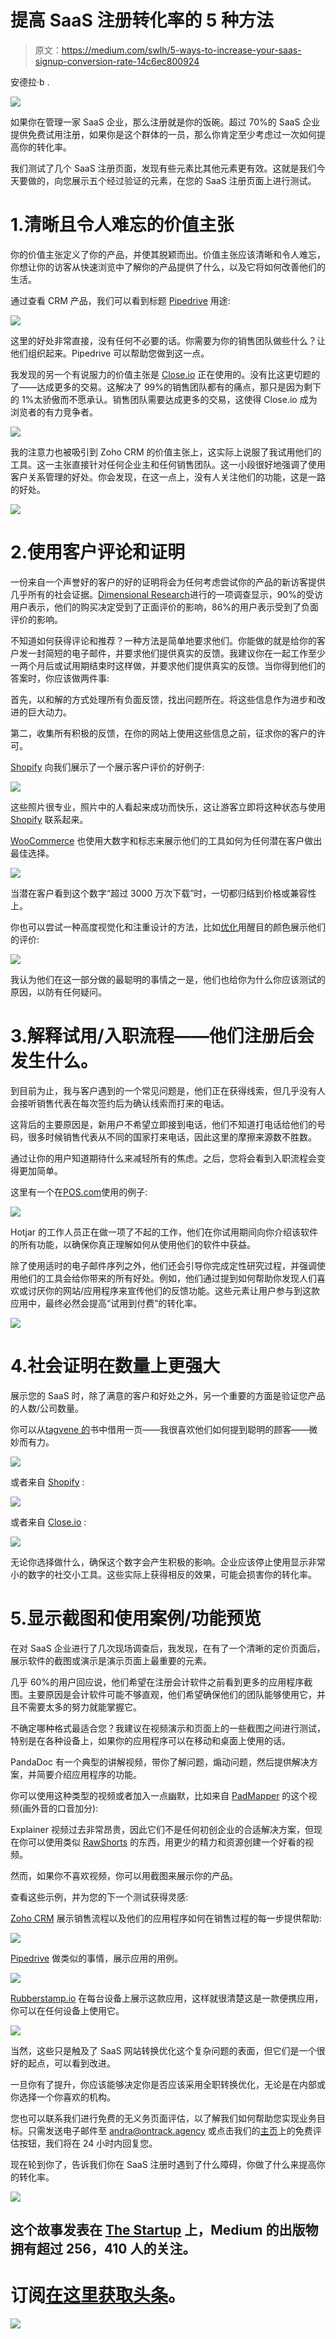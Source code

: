 # 提高 SaaS 注册转化率的 5 种方法

> 原文：<https://medium.com/swlh/5-ways-to-increase-your-saas-signup-conversion-rate-14c6ec800924>

安德拉·b .

![](img/b6943b9f531f0885bc433cb9f0373ea1.png)

如果你在管理一家 SaaS 企业，那么注册就是你的饭碗。超过 70%的 SaaS 企业提供免费试用注册，如果你是这个群体的一员，那么你肯定至少考虑过一次如何提高你的转化率。

我们测试了几个 SaaS 注册页面，发现有些元素比其他元素更有效。这就是我们今天要做的，向您展示五个经过验证的元素，在您的 SaaS 注册页面上进行测试。

# 1.清晰且令人难忘的价值主张

你的价值主张定义了你的产品，并使其脱颖而出。价值主张应该清晰和令人难忘，你想让你的访客从快速浏览中了解你的产品提供了什么，以及它将如何改善他们的生活。

通过查看 CRM 产品，我们可以看到标题 [Pipedrive](https://www.pipedrive.com/) 用途:

![](img/8393d1708538bbc40110aa45b055bf53.png)

这里的好处非常直接，没有任何不必要的话。你需要为你的销售团队做些什么？让他们组织起来。Pipedrive 可以帮助您做到这一点。

我发现的另一个有说服力的价值主张是 [Close.io](https://close.io/) 正在使用的。没有比这更切题的了——达成更多的交易。这解决了 99%的销售团队都有的痛点，那只是因为剩下的 1%太骄傲而不愿承认。销售团队需要达成更多的交易，这使得 Close.io 成为浏览者的有力竞争者。

![](img/197169ad55aaa68daacdad1c8c11c6a2.png)

我的注意力也被吸引到 Zoho CRM 的价值主张上，这实际上说服了我试用他们的工具。这一主张直接针对任何企业主和任何销售团队。这一小段很好地强调了使用客户关系管理的好处。你会发现，在这一点上，没有人关注他们的功能，这是一路的好处。

![](img/26aa1ad6c9a5bc4408a09cb527055515.png)

# 2.使用客户评论和证明

一份来自一个声誉好的客户的好的证明将会为任何考虑尝试你的产品的新访客提供几乎所有的社会证据。[Dimensional Research](https://www.zendesk.com/resources/customer-service-and-lifetime-customer-value)进行的一项调查显示，90%的受访用户表示，他们的购买决定受到了正面评价的影响，86%的用户表示受到了负面评价的影响。

不知道如何获得评论和推荐？一种方法是简单地要求他们。你能做的就是给你的客户发一封简短的电子邮件，并要求他们提供真实的反馈。我建议你在一起工作至少一两个月后或试用期结束时这样做，并要求他们提供真实的反馈。当你得到他们的答案时，你应该做两件事:

首先，以和解的方式处理所有负面反馈，找出问题所在。将这些信息作为进步和改进的巨大动力。

第二，收集所有积极的反馈，在你的网站上使用这些信息之前，征求你的客户的许可。

[Shopify](https://www.shopify.com/) 向我们展示了一个展示客户评价的好例子:

![](img/aa0030b7c9a9145b8a50d6b641974185.png)

这些照片很专业，照片中的人看起来成功而快乐，这让游客立即将这种状态与使用 [Shopify](https://www.shopify.com/) 联系起来。

[WooCommerce](https://woocommerce.com/) 也使用大数字和标志来展示他们的工具如何为任何潜在客户做出最佳选择。

![](img/df9f0ef0ee313354e4821f71bf006579.png)

当潜在客户看到这个数字“超过 3000 万次下载”时，一切都归结到价格或兼容性上。

你也可以尝试一种高度视觉化和注重设计的方法，比如[优化](https://www.optimizely.com/)用醒目的颜色展示他们的评价:

![](img/86f1821a395353d7a76212e4e0eaba3d.png)

我认为他们在这一部分做的最聪明的事情之一是，他们也给你为什么你应该测试的原因，以防有任何疑问。

# 3.解释试用/入职流程——他们注册后会发生什么。

到目前为止，我与客户遇到的一个常见问题是，他们正在获得线索，但几乎没有人会接听销售代表在每次签约后为确认线索而打来的电话。

这背后的主要原因是，新用户不希望立即接到电话，他们不知道打电话给他们的号码，很多时候销售代表从不同的国家打来电话，因此这里的摩擦来源数不胜数。

通过让你的用户知道期待什么来减轻所有的焦虑。之后，您将会看到入职流程会变得更加简单。

这里有一个在[POS.com](https://www.pos.com/)使用的例子:

![](img/ffc405f66bfb9f1c2b74a935e0b72e73.png)

Hotjar 的工作人员正在做一项了不起的工作，他们在你试用期间向你介绍该软件的所有功能，以确保你真正理解如何从使用他们的软件中获益。

除了使用适时的电子邮件序列之外，他们还会引导你完成定性研究过程，并强调使用他们的工具会给你带来的所有好处。例如，他们通过提到如何帮助你发现人们喜欢或讨厌你的网站/应用程序来宣传他们的反馈功能。这些元素让用户参与到这款应用中，最终必然会提高“试用到付费”的转化率。

![](img/e06b8adc567e76b0b147f107281c0c4b.png)

# 4.社会证明在数量上更强大

展示您的 SaaS 时，除了满意的客户和好处之外，另一个重要的方面是验证您产品的人数/公司数量。

你可以从[tagvene 的](https://www.tagvenue.com/)书中借用一页——我很喜欢他们如何提到聪明的顾客——微妙而有力。

![](img/330ad2fa66955953415ac4076409610b.png)

或者来自 [Shopify](https://www.shopify.com/) :

![](img/03d9b1ff2948ccf9c4b448f29e11dd2f.png)

或者来自 [Close.io](https://www.close.io/) :

![](img/8bd741f0400680914919fe8033254146.png)

无论你选择做什么，确保这个数字会产生积极的影响。企业应该停止使用显示非常小的数字的社交小工具。这些实际上获得相反的效果，可能会损害你的转化率。

# 5.显示截图和使用案例/功能预览

在对 SaaS 企业进行了几次现场调查后，我发现，在有了一个清晰的定价页面后，展示软件的截图或演示是演示页面上最重要的元素。

几乎 60%的用户回应说，他们希望在注册会计软件之前看到更多的应用程序截图。主要原因是会计软件可能不够直观，他们希望确保他们的团队能够使用它，并且不需要太多的努力就能掌握它。

不确定哪种格式最适合您？我建议在视频演示和页面上的一些截图之间进行测试，特别是在各种设备上，如果你的应用程序可以在移动和桌面上使用的话。

PandaDoc 有一个典型的讲解视频，带你了解问题，煽动问题，然后提供解决方案，并简要介绍应用程序的功能。

你可以使用这种类型的视频或者加入一点幽默，比如来自 [PadMapper](https://www.padmapper.com/) 的这个视频(画外音的口音加分):

Explainer 视频过去非常昂贵，因此它们不是任何初创企业的合适解决方案，但现在你可以使用类似 [RawShorts](https://www.rawshorts.com/) 的东西，用更少的精力和资源创建一个好看的视频。

然而，如果你不喜欢视频，你可以用截图来展示你的产品。

查看这些示例，并为您的下一个测试获得灵感:

[Zoho CRM](https://www.zoho.com/crm/) 展示销售流程以及他们的应用程序如何在销售过程的每一步提供帮助:

![](img/d25e923af9c2531ac5b688dae0301f6e.png)

[Pipedrive](https://www.pipedrive.com/) 做类似的事情，展示应用的用例。

![](img/87b7088da32f7263cd1193d81bc24417.png)

[Rubberstamp.io](https://www.rubberstamp.io/) 在每台设备上展示这款应用，这样就很清楚这是一款便携应用，你可以在任何设备上使用它。

![](img/78283c408d874f9f85cfea0ac6778bbb.png)

当然，这些只是触及了 SaaS 网站转换优化这个复杂问题的表面，但它们是一个很好的起点，可以看到改进。

一旦你有了提升，你应该能够决定你是否应该采用全职转换优化，无论是在内部或你选择一个你喜欢的机构。

您也可以联系我们进行免费的无义务页面评估，以了解我们如何帮助您实现业务目标。只需发送电子邮件至 andra@ontrack.agency 或点击我们的[主页](https://www.ontrack.agency/)上的免费评估按钮，我们将在 24 小时内回复您。

现在轮到你了，告诉我们你在 SaaS 注册时遇到了什么障碍，你做了什么来提高你的转化率。

![](img/70cd62e4bfba19568e87ab10ede853cf.png)

## 这个故事发表在 [The Startup](https://medium.com/swlh) 上，Medium 的出版物拥有超过 256，410 人的关注。

# 订阅[在这里获取头条](http://growthsupply.com/the-startup-newsletter/)。

![](img/70cd62e4bfba19568e87ab10ede853cf.png)